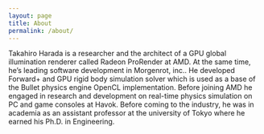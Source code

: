 ```yaml
---
layout: page
title: About
permalink: /about/
---
```


Takahiro Harada is a researcher and the architect of a GPU global illumination renderer called Radeon ProRender at AMD. At the same time, he’s leading software development in Morgenrot, inc.. He developed Forward+ and GPU rigid body simulation solver which is used as a base of the Bullet physics engine OpenCL implementation. Before joining AMD he engaged in research and development on real-time physics simulation on PC and game consoles at Havok. Before coming to the industry, he was in academia as an assistant professor at the university of Tokyo where he earned his Ph.D. in Engineering.

